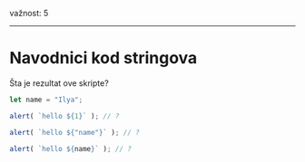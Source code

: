 važnost: 5

---

# Navodnici kod stringova

Šta je rezultat ove skripte?

```js
let name = "Ilya";

alert( `hello ${1}` ); // ?

alert( `hello ${"name"}` ); // ?

alert( `hello ${name}` ); // ?
```

